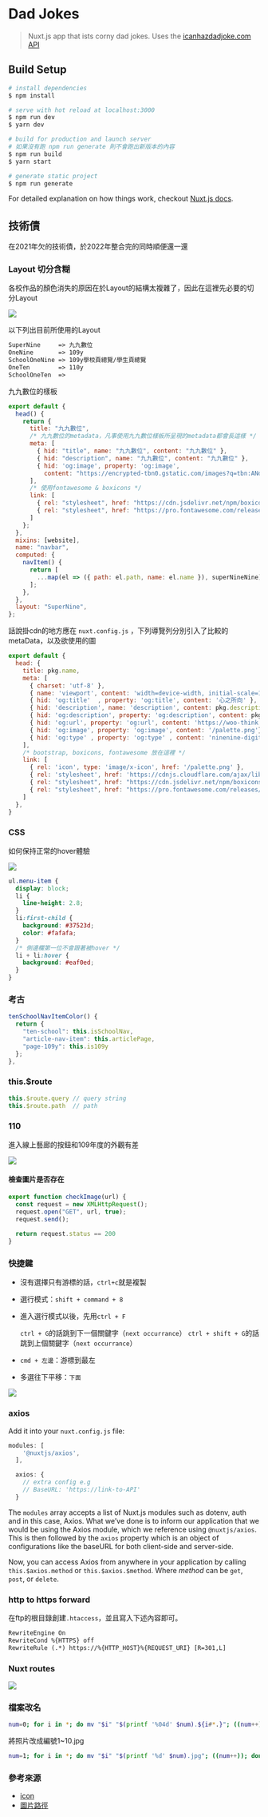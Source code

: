 # Dad Jokes

> Nuxt.js app that ists corny dad jokes. Uses the [icanhazdadjoke.com API](https://icanhazdadjoke.com/api)

## Build Setup

```bash
# install dependencies
$ npm install

# serve with hot reload at localhost:3000
$ npm run dev
$ yarn dev

# build for production and launch server
# 如果沒有跑 npm run generate 則不會跑出新版本的內容
$ npm run build
$ yarn start

# generate static project
$ npm run generate
```

For detailed explanation on how things work, checkout [Nuxt.js docs](https://nuxtjs.org).

## 技術債

在2021年欠的技術債，於2022年整合完的同時順便還一還

### Layout 切分含糊

各校作品的顏色消失的原因在於Layout的結構太複雜了，因此在這裡先必要的切分Layout

![](https://tva1.sinaimg.cn/large/e6c9d24egy1h0cwd0patuj21h50on7d6.jpg)

以下列出目前所使用的Layout

````txt
SuperNine     => 九九數位
OneNine       => 109y
SchoolOneNine => 109y學校頁總覽/學生頁總覽
OneTen        => 110y
SchoolOneTen  => 
````

九九數位的樣板

````javascript
export default {
  head() {
    return {
      title: "九九數位",
      /* 九九數位的metadata，凡事使用九九數位樣板所呈現的metadata都會長這樣 */
      meta: [
        { hid: "title", name: "九九數位", content: "九九數位" },
        { hid: "description", name: "九九數位", content: "九九數位" },
        { hid: 'og:image', property: 'og:image', 
          content: "https://encrypted-tbn0.gstatic.com/images?q=tbn:ANd9GcTtm3dp9sYNV25HMrjT9ECXwBSAN4QnWoAgSQ&usqp=CAU" }
      ],
      /* 使用fontawesome & boxicons */
      link: [
        { rel: "stylesheet", href: "https://cdn.jsdelivr.net/npm/boxicons@2.0.5/css/boxicons.min.css" },
        { rel: "stylesheet", href: "https://pro.fontawesome.com/releases/v5.10.0/css/all.css" }
      ]
    };
  },
  mixins: [website],
  name: "navbar",
  computed: {
    navItem() {
      return [
        ...map(el => ({ path: el.path, name: el.name }), superNineNine)
      ];
    },
  },
  layout: "SuperNine",
};
````

話說掛cdn的地方應在 `nuxt.config.js` ，下列導覽列分別引入了比較的metaData，以及欲使用的圖

````js
export default {
  head: {
    title: pkg.name,
    meta: [
      { charset: 'utf-8' },
      { name: 'viewport', content: 'width=device-width, initial-scale=1' },
      { hid: 'og:title'  , property: 'og:title', content: '心之所向' },
      { hid: 'description', name: 'description', content: pkg.description },
      { hid: 'og:description', property: 'og:description', content: pkg.description },
      { hid: 'og:url', property: 'og:url', content: 'https://woo-think.vercel.app/'},
      { hid: 'og:image', property: 'og:image', content: '/palette.png'},
      { hid: 'og:type' , property: 'og:type' , content: 'ninenine-digital-design'},
    ],
    /* bootstrap, boxicons, fontawesome 放在這裡 */
    link: [
      { rel: 'icon', type: 'image/x-icon', href: '/palette.png' },
      { rel: 'stylesheet', href: 'https://cdnjs.cloudflare.com/ajax/libs/font-awesome/5.10.2/css/all.min.css' },
      { rel: "stylesheet", href: "https://cdn.jsdelivr.net/npm/boxicons@2.0.5/css/boxicons.min.css" },
      { rel: "stylesheet", href: "https://pro.fontawesome.com/releases/v5.10.0/css/all.css" }
    ]
  },
}  
````

### CSS

如何保持正常的hover體驗

![](https://tva1.sinaimg.cn/large/e6c9d24egy1h0d0ur831fj215b0baq4z.jpg)

````scss
ul.menu-item {
  display: block;
  li {
    line-height: 2.8;
  }
  li:first-child {
    background: #37523d;
    color: #fafafa;
  }
  /* 側邊欄第一位不會跟著被hover */
  li + li:hover {
    background: #eaf0ed;
  }
}
````

### 考古

````js
tenSchoolNavItemColor() {
  return {
    "ten-school": this.isSchoolNav,
    "article-nav-item": this.articlePage,
    "page-109y": this.is109y
  };
},
````

### this.$route

````js
this.$route.query // query string
this.$route.path  // path
````

### 110

進入線上藝廊的按鈕和109年度的外觀有差

![](https://tva1.sinaimg.cn/large/e6c9d24egy1h0dvza5h4lj20f606ujrf.jpg)

#### 檢查圖片是否存在

````js
export function checkImage(url) {
  const request = new XMLHttpRequest();
  request.open("GET", url, true);
  request.send();
  
  return request.status == 200
}
````

### 快捷鍵

- 沒有選擇只有游標的話，`ctrl+c`就是複製

- 選行模式：`shift + command + 8`

- 進入選行模式以後，先用`ctrl + F`

  `ctrl + G`的話跳到下一個關鍵字（`next occurrance`）
  `ctrl + shift + G`的話跳到上個關鍵字（`next occurrance`）

- `cmd + 左邊`：游標到最左

- 多選往下平移：`下面`

![](https://tva1.sinaimg.cn/large/e6c9d24egy1h0qujshehsg20go065n1y.gif)

### axios

Add it into your `nuxt.config.js` file:

```javascript
modules: [
    '@nuxtjs/axios',
  ],

  axios: {
    // extra config e.g
    // BaseURL: 'https://link-to-API'
  }
```

The `modules` array accepts a list of Nuxt.js modules such as dotenv, auth and in this case, Axios. What we’ve done is to inform our application that we would be using the Axios module, which we reference using `@nuxtjs/axios`. This is then followed by the `axios` property which is an object of configurations like the baseURL for both client-side and server-side.

Now, you can access Axios from anywhere in your application by calling `this.$axios.method` or `this.$axios.$method`. Where *method* can be `get`, `post`, or `delete`.

### http to https forward

在ftp的根目錄創建`.htaccess`，並且寫入下述內容即可。

````txt
RewriteEngine On
RewriteCond %{HTTPS} off
RewriteRule (.*) https://%{HTTP_HOST}%{REQUEST_URI} [R=301,L]
````

### Nuxt routes

![](https://tva1.sinaimg.cn/large/e6c9d24egy1h0quk6u500j20im0653z9.jpg)



### 檔案改名

````sh
num=0; for i in *; do mv "$i" "$(printf '%04d' $num).${i#*.}"; ((num++)); done
````

將照片改成編號1~10.jpg

````sh
num=1; for i in *; do mv "$i" "$(printf '%d' $num).jpg"; ((num++)); done
````



### 參考來源

- [icon](https://www.flaticon.com/search?word=art&order_by=4&type=icon)
- [圖片路徑](https://forum.freecodecamp.org/t/problem-with-image-path-generated-from-function-in-react/249420)
